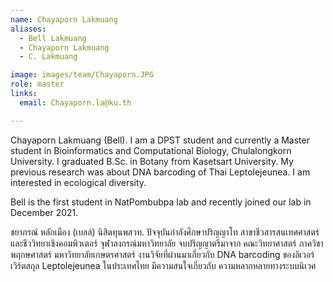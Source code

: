 ```yaml
---
name: Chayaporn Lakmuang
aliases:
  - Bell Lakmuang
  - Chayaporn Lakmuang
  - C. Lakmuang

image: images/team/Chayaporn.JPG
role: master
links:
  email: Chayaporn.la@ku.th

---
```


Chayaporn Lakmuang (Bell). I am a DPST student and currently a Master student in  Bioinformatics and Computational Biology, Chulalongkorn University. I graduated B.Sc. in Botany from Kasetsart University. My previous research was about DNA barcoding of Thai Leptolejeunea. I am interested in ecological diversity. 

Bell is the first student in NatPombubpa lab and recently joined our lab in December 2021.

ชยาภรณ์ หลักเมือง (เบลล์) นิสิตทุนพสวท. ปัจจุบันกำลังศึกษาปริญญาโท สาขาชีวสารสนเทศศาสตร์และชีววิทยาเชิงคอมพิวเตอร์ จุฬาลงกรณ์มหาวิทยาลัย 
จบปริญญาตรีมาจาก คณะวิทยาศาสตร์ ภาควิชาพฤกษศาสตร์ มหาวิทยาลัยเกษตรศาสตร์ งานวิจัยที่ผ่านมาเกี่ยวกับ DNA barcoding ของลิเวอร์เวิร์ตสกุล Leptolejeunea ในประเทศไทย 
มีความสนใจเกี่ยวกับ ความหลากหลายทางระบบนิเวศ

